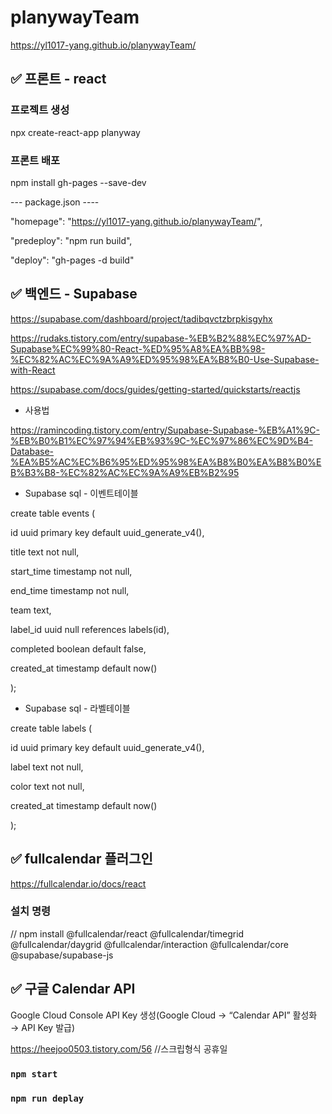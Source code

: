 # planywayTeam
https://yl1017-yang.github.io/planywayTeam/

## ✅ 프론트 - react

### 프로젝트 생성
npx create-react-app planyway

### 프론트 배포
npm install gh-pages --save-dev


--- package.json ----

"homepage": "https://yl1017-yang.github.io/planywayTeam/",

"predeploy": "npm run build",

"deploy": "gh-pages -d build"



## ✅ 백엔드 - Supabase 
https://supabase.com/dashboard/project/tadibqvctzbrpkisgyhx

https://rudaks.tistory.com/entry/supabase-%EB%B2%88%EC%97%AD-Supabase%EC%99%80-React-%ED%95%A8%EA%BB%98-%EC%82%AC%EC%9A%A9%ED%95%98%EA%B8%B0-Use-Supabase-with-React

https://supabase.com/docs/guides/getting-started/quickstarts/reactjs

- 사용법

https://ramincoding.tistory.com/entry/Supabase-Supabase-%EB%A1%9C-%EB%B0%B1%EC%97%94%EB%93%9C-%EC%97%86%EC%9D%B4-Database-%EA%B5%AC%EC%B6%95%ED%95%98%EA%B8%B0%EA%B8%B0%EB%B3%B8-%EC%82%AC%EC%9A%A9%EB%B2%95


- Supabase sql - 이벤트테이블

create table events (

  id uuid primary key default uuid_generate_v4(),

  title text not null,

  start_time timestamp not null,

  end_time timestamp not null,

  team text,

  label_id uuid null references labels(id),

  completed boolean default false,

  created_at timestamp default now()

);


- Supabase sql - 라벨테이블

create table labels (

  id uuid primary key default uuid_generate_v4(),

  label text not null,

  color text not null,

  created_at timestamp default now()
  
);




## ✅ fullcalendar 플러그인
https://fullcalendar.io/docs/react

### 설치 명령
// npm install @fullcalendar/react @fullcalendar/timegrid @fullcalendar/daygrid @fullcalendar/interaction @fullcalendar/core @supabase/supabase-js


## ✅ 구글 Calendar API
Google Cloud Console 
API Key 생성(Google Cloud → “Calendar API” 활성화 → API Key 발급)

https://heejoo0503.tistory.com/56 //스크립형식 공휴일


### `npm start`
### `npm run deplay`